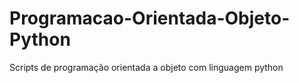 # Programacao-Orientada-Objeto-Python
 Scripts de programação orientada a objeto com linguagem python
